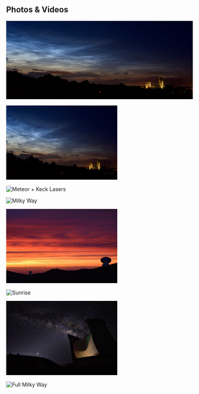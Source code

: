 ## Photos & Videos

[ ![](Durham_clouds.jpg) ](Durham_clouds.jpg)

<img src="Durham_clouds.jpg" alt="Noctilucent Clouds"
	title="Noctilucent Clouds" width="300" height="200" />

<img src="keck_meteor.jpg" alt="Meteor + Keck Lasers"
	title="Noctilucent Clouds" width="300" height="200" />
	
<img src="mw.JPG" alt="Milky Way"
	title="Noctilucent Clouds" width="300" height="200" />
	
<img src="sunset.JPG" alt="Sunset"
	title="Noctilucent Clouds" width="300" height="200" />
	
<img src="sunrise.JPG" alt="Sunrise"
	title="Noctilucent Clouds" width="300" height="200" />
	
<img src="jcmt.jpg" alt="JCMT"
	title="Noctilucent Clouds" width="300" height="200" />
	
<img src="full_mw.tif" alt="Full Milky Way"
	title="Noctilucent Clouds" width="300" height="200" />
